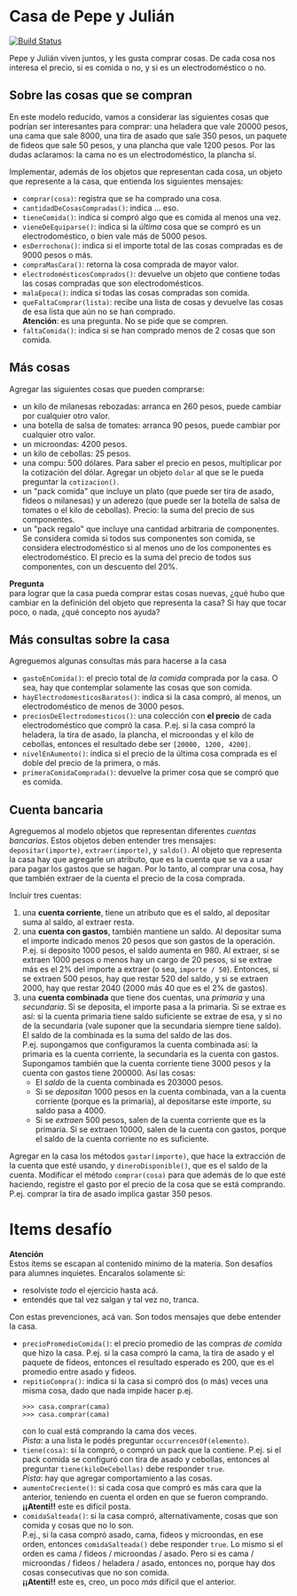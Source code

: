 # Casa de Pepe y Julián
 
[![Build Status](https://travis-ci.org/wollok/casaDePepeYJulian.svg?branch=master)](https://travis-ci.org/wollok/casaDePepeYJulian)

Pepe y Julián viven juntos, y les gusta comprar cosas. 
De cada cosa nos interesa el precio, si es comida o no, y si es un electrodoméstico o no.

## Sobre las cosas que se compran
En este modelo reducido, vamos a considerar las siguientes cosas que podrían ser interesantes para comprar: una heladera que vale 20000 pesos, una cama que sale 8000, una tira de asado que sale 350 pesos, un paquete de fideos que sale 50 pesos, y una plancha que vale 1200 pesos. Por las dudas aclaramos: la cama no es un electrodoméstico, la plancha sí.

Implementar, además de los objetos que representan cada cosa, un objeto que represente a la casa, que entienda los siguientes mensajes:
- `comprar(cosa)`: registra que se ha comprado una cosa.
- `cantidadDeCosasCompradas()`: indica ... eso.
- `tieneComida()`: indica si compró algo que es comida al menos una vez.
- `vieneDeEquiparse()`: indica si la _última_ cosa que se compró es un electrodoméstico, o bien vale más de 5000 pesos.
- `esDerrochona()`: indica si el importe total de las cosas compradas es de 9000 pesos o más.
- `compraMasCara()`: retorna la cosa comprada de mayor valor.
- `electrodomésticosComprados()`: devuelve un objeto que contiene todas las cosas compradas que son electrodomésticos. 
- `malaEpoca()`: indica si todas las cosas compradas son comida.
- `queFaltaComprar(lista)`: recibe una lista de cosas y devuelve las cosas de esa lista que aún no se han comprado. <br>
  **Atención**: es una pregunta. No se pide que se compren. 
- `faltaComida()`: indica si se han comprado menos de 2 cosas que son comida.


## Más cosas
Agregar las siguientes cosas que pueden comprarse:
- un kilo de milanesas rebozadas: arranca en 260 pesos, puede cambiar por cualquier otro valor.
- una botella de salsa de tomates: arranca 90 pesos, puede cambiar por cualquier otro valor.
- un microondas: 4200 pesos.
- un kilo de cebollas: 25 pesos.
- una compu: 500 dólares. Para saber el precio en pesos, multiplicar por la cotización del dólar. Agregar un objeto `dolar` al que se le pueda preguntar la `cotizacion()`. 
- un "pack comida" que incluye un plato (que puede ser tira de asado, fideos o milanesas) y un aderezo (que puede ser la botella de salsa de tomates o el kilo de cebollas). Precio: la suma del precio de sus componentes.
- un "pack regalo" que incluye una cantidad arbitraria de componentes. Se considera comida si todos sus componentes son comida, se considera electrodoméstico si al menos uno de los componentes es electrodoméstico. El precio es la suma del precio de todos sus componentes, con un descuento del 20%. 

**Pregunta**  
para lograr que la casa pueda comprar estas cosas nuevas, ¿qué hubo que cambiar en la definición del objeto que representa la casa? Si hay que tocar poco, o nada, ¿qué concepto nos ayuda?


## Más consultas sobre la casa
Agreguemos algunas consultas más para hacerse a la casa
- `gastoEnComida()`: el precio total de _la comida_ comprada por la casa. O sea, hay que contemplar solamente las cosas que son comida. 
- `hayElectrodomesticosBaratos()`: indica si la casa compró, al menos, un electrodoméstico de menos de 3000 pesos.
- `preciosDeElectrodomesticos()`: una colección con **el precio** de cada electrodoméstico que compró la casa. P.ej. si la casa compró la heladera, la tira de asado, la plancha, el microondas y el kilo de cebollas, entonces el resultado debe ser `[20000, 1200, 4200]`. 
- `nivelEnAumento()`: indica si el precio de la última cosa comprada es el doble del precio de la primera, o más.
- `primeraComidaComprada()`: devuelve la primer cosa que se compró que es comida. 

## Cuenta bancaria
Agreguemos al modelo objetos que representan diferentes _cuentas bancarias_. Estos objetos deben entender tres mensajes: `depositar(importe)`, `extraer(importe)`, y `saldo()`. 
Al objeto que representa la casa hay que agregarle un atributo, que es la cuenta que se va a usar para pagar los gastos que se hagan. Por lo tanto, al comprar una cosa, hay que también extraer de la cuenta el precio de la cosa comprada.     


Incluir tres cuentas:
1. una **cuenta corriente**, tiene un atributo que es el saldo, al depositar suma al saldo, al extraer resta.
1. una **cuenta con gastos**, también mantiene un saldo. Al depositar suma el importe indicado menos 20 pesos que son gastos de la operación. P.ej. si deposito 1000 pesos, el saldo aumenta en 980. Al extraer, si se extraen 1000 pesos o menos hay un cargo de 20 pesos, si se extrae más es el 2% del importe a extraer (o sea, `importe / 50`). Entonces, si se extraen 500 pesos, hay que restar 520 del saldo, y si se extraen 2000, hay que restar 2040 (2000 más 40 que es el 2% de gastos).
1. una **cuenta combinada** que tiene dos cuentas, una _primaria_ y una _secundaria_. Si se deposita, el importe pasa a la primaria. Si se extrae es así: si la cuenta primaria tiene saldo suficiente se extrae de esa, y si no de la secundaria (vale suponer que la secundaria siempre tiene saldo). El saldo de la combinada es la suma del saldo de las dos. <br>
P.ej. supongamos que configuramos la cuenta combinada así: la primaria es la cuenta corriente, la secundaria es la cuenta con gastos. Supongamos también que la cuenta corriente tiene 3000 pesos y la cuenta con gastos tiene 200000. Así las cosas:
	- El _saldo_ de la cuenta combinada es 203000 pesos.
	- Si se _depositan_ 1000 pesos en la cuenta combinada, van a la cuenta corriente (porque es la primaria), al depositarse este importe, su saldo pasa a 4000. 
	- Si se _extraen_ 500 pesos, salen de la cuenta corriente que es la primaria. Si se extraen 10000, salen de la cuenta con gastos, porque el saldo de la cuenta corriente no es suficiente.

Agregar en la casa los métodos `gastar(importe)`, que hace la extracción de la cuenta que esté usando, y `dineroDisponible()`, que es el saldo de la cuenta. 
Modificar el método `comprar(cosa)` para que además de lo que esté haciendo, registre el gasto por el precio de la cosa que se está comprando. P.ej. comprar la tira de asado implica gastar 350 pesos.



# Items desafío

**Atención**  
Estos ítems se escapan al contenido mínimo de la materia. Son desafíos para alumnes inquietes. Encaralos solamente si:
- resolviste _todo_ el ejercicio hasta acá.
- entendés que tal vez salgan y tal vez no, tranca.

Con estas prevenciones, acá van. Son todos mensajes que debe entender la casa.
- `precioPromedioComida()`: el precio promedio de las compras _de comida_ que hizo la casa. P.ej. si la casa compró la cama, la tira de asado y el paquete de fideos, entonces el resultado esperado es 200, que es el promedio entre asado y fideos. 
- `repitioCompra()`: indica si la casa si compró dos (o más) veces una misma cosa, dado que nada impide hacer p.ej. 
  ```
  >>> casa.comprar(cama)
  >>> casa.comprar(cama)
  ```
  con lo cual está comprando la cama dos veces.  
  _Pista_: a una lista le podés preguntar `occurrencesOf(elemento)`.
- `tiene(cosa)`: si la compró, o compró un pack que la contiene. P.ej. si el pack comida se configuró con tira de asado y cebollas, entonces al preguntar `tiene(kiloDeCebollas)` debe responder `true`.  
  _Pista_: hay que agregar comportamiento a las cosas.
- `aumentoCreciente()`: si cada cosa que compró es más cara que la anterior, teniendo en cuenta el orden en que se fueron comprando.  
  **¡¡Atenti!!** este es difícil posta.
- `comidaSalteada()`: si la casa compró, alternativamente, cosas que son comida y cosas que no lo son.  
  P.ej., si la casa compró asado, cama, fideos y microondas, en ese orden, entonces `comidaSalteada()` debe responder `true`. Lo mismo si el orden es cama / fideos / microondas / asado. Pero si es cama / microondas / fideos / heladera / asado, entonces no, porque hay dos cosas consecutivas que no son comida.  
  **¡¡Atenti!!** este es, creo, un poco _más_ difícil que el anterior.



